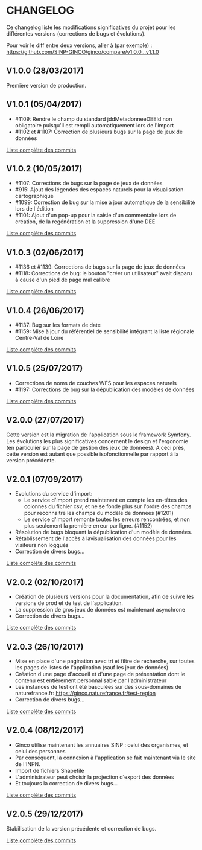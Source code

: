 # CHANGELOG

Ce changelog liste les modifications significatives du projet pour les différentes versions (corrections de bugs et évolutions).

Pour voir le diff entre deux versions, aller à (par exemple) : https://github.com/SINP-GINCO/ginco/compare/v1.0.0...v1.1.0

## V1.0.0 (28/03/2017)
Première version de production.

## V1.0.1 (05/04/2017)

* \#1109: Rendre le champ du standard jddMetadonneeDEEId non obligatoire puisqu'il est rempli automatiquement lors de l'import
* \#1102 et \#1107: Correction de plusieurs bugs sur la page de jeux de données

[Liste complète des commits](https://github.com/SINP-GINCO/ginco/compare/v1.0.0...v1.0.1)

## V1.0.2 (10/05/2017)

* \#1107: Corrections de bugs sur la page de jeux de données
* \#915: Ajout des légendes des espaces naturels pour la visualisation cartographique
* \#1099: Correction de bug sur la mise à jour automatique de la sensibilité lors de l'édition
* \#1101: Ajout d'un pop-up pour la saisie d'un commentaire lors de création, de la regénération et la suppression d'une DEE


[Liste complète des commits](https://github.com/SINP-GINCO/ginco/compare/v1.0.1...v1.0.2)


## V1.0.3 (02/06/2017)

* \#1136 et \#1139: Corrections de bugs sur la page de jeux de données
* \#1118: Corrections de bug: le bouton "créer un utilisateur" avait disparu à cause d'un pied de page mal calibré


[Liste complète des commits](https://github.com/SINP-GINCO/ginco/compare/v1.0.2...v1.0.3)


## V1.0.4 (26/06/2017)

* \#1137: Bug sur les formats de date 
* \#1159: Mise à jour du référentiel de sensibilité intégrant la liste régionale Centre-Val de Loire


[Liste complète des commits](https://github.com/SINP-GINCO/ginco/compare/v1.0.3...v1.0.4)

## V1.0.5 (25/07/2017)

* Corrections de noms de couches WFS pour les espaces naturels
* \#1197: Corrections de bug sur la dépublication des modèles de données


[Liste complète des commits](https://github.com/SINP-GINCO/ginco/compare/v1.0.4...v1.0.5)

## V2.0.0 (27/07/2017)

Cette version est la migration de l'application sous le framework Symfony. 
Les évolutions les plus significatives concernent le design et 
l'ergonomie (en particulier sur la page de gestion des jeux de données). 
A ceci près, cette version est autant que possible isofonctionnelle 
par rapport à la version précédente.

## V2.0.1 (07/09/2017)

* Evolutions du service d'import: 
    * Le service d'import prend maintenant en compte les en-têtes des colonnes du fichier csv, et 
    ne se fonde plus sur l'ordre des champs pour reconnaitre les champs du modèle de données (\#1201)
    * Le service d'import remonte toutes les erreurs rencontrées, et non plus seulement la
     première erreur par ligne. (\#1152)
* Résolution de bugs bloquant la dépublication d'un modèle de données.
* Rétablissement de l'accès à lavisualisation des données pour les visiteurs non loggués
* Correction de divers bugs...

[Liste complète des commits](https://github.com/SINP-GINCO/ginco/compare/v2.0.0...v2.0.1)

## V2.0.2 (02/10/2017)

* Création de plusieurs versions pour la documentation, afin de suivre les versions de prod et de test de l'application.
* La suppression de gros jeux de données est maintenant asynchrone
* Correction de divers bugs...

[Liste complète des commits](https://github.com/SINP-GINCO/ginco/compare/v2.0.1...v2.0.2)

## V2.0.3 (26/10/2017)

* Mise en place d'une pagination avec tri et filtre de recherche, sur toutes les pages de listes de l'application (sauf les jeux de données)
* Création d'une page d'accueil et d'une page de présentation dont le contenu est entièrement personnalisable par l'administrateur  
* Les instances de test ont été basculées sur des sous-domaines de naturefrance.fr: https://ginco.naturefrance.fr/test-region
* Correction de divers bugs...

[Liste complète des commits](https://github.com/SINP-GINCO/ginco/compare/v2.0.2...v2.0.3)

## V2.0.4 (08/12/2017)

* Ginco utilise maintenant les annuaires SINP : celui des organismes, et celui des personnes
* Par conséquent, la connexion à l'application se fait maintenant via le site de l'INPN.
* Import de fichiers Shapefile
* L'administrateur peut choisir la projection d'export des données
* Et toujours la correction de divers bugs...

[Liste complète des commits](https://github.com/SINP-GINCO/ginco/compare/v2.0.3...v2.0.4)

## V2.0.5 (29/12/2017)

Stabilisation de la version précédente et correction de bugs. 

[Liste complète des commits](https://github.com/SINP-GINCO/ginco/compare/v2.0.4...v2.0.5)